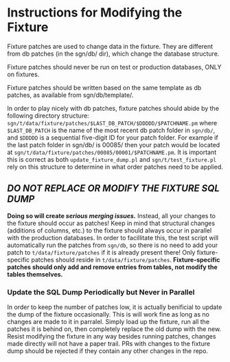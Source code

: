 # Instructions for Modifying the Fixture

Fixture patches are used to change data in the fixture. They are different from db patches (in the sgn/db/ dir), which change the database structure.

Fixture patches should never be run on test or production databases, ONLY on fixtures.

Fixture patches should be written based on the same template as db patches, as available from sgn/db/template/.

In order to play nicely with db patches, fixture patches should abide by the following directory structure:
`sgn/t/data/fixture/patches/$LAST_DB_PATCH/$DDDDD/$PATCHNAME.pm` where `$LAST_DB_PATCH` is the name of the most recent db patch folder in `sgn/db/`, and `$DDDDD` is a sequential five-digit ID for your patch folder. For example if the last patch folder in sgn/db/ is 00085/ then your patch would be located at `sgn/t/data/fixture/patches/00085/00001/$PATCHNAME.pm`. It is important this is correct as both `update_fixture_dump.pl` and `sgn/t/test_fixture.pl` rely on this structure to determine in what order patches need to be applied.
<!-- ********************************************* -->
<!-- ********************************************* -->
## _**DO NOT REPLACE OR MODIFY THE FIXTURE SQL DUMP**_
<!-- ********************************************* -->
<!-- ********************************************* -->
**Doing so will create _serious merging issues._** Instead, all your changes to the fixture should occur as patches! Keep in mind that structural changes (additions of columns, etc.) to the fixture should always occur in parallel with the production databases. In order to facillitate this, the test script will automatically run the patches from `sgn/db`, so there is no need to add your patch to `t/data/fixture/patches` if it is already present there! Only fixture-specific patches should reside in `t/data/fixture/patches`. **Fixture-specific patches should only add and remove entries from tables, not modify the tables themselves.** 

### Update the SQL Dump Periodically but Never in Parallel
In order to keep the number of patches low, it is actually benificial to update the dump of the fixture occasionally. This is will work fine as long as no changes are made to it in parralel. Simply load up the fixture, run all the patches it is behind on, then completely replace the old dump with the new. Resist modifying the fixture in any way besides running patches, changes made directly will not have a paper trail. PRs with changes to the fixture dump should be rejected if they contain any other changes in the repo.
